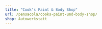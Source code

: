 ```yaml
---
title: "Cook's Paint & Body Shop"
url: /pensacola/cooks-paint-und-body-shop/
shop: Autowerkstatt
---
```

